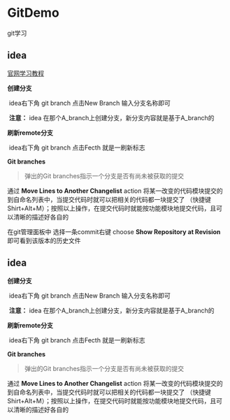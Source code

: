 # GitDemo
git学习



## idea
[官网学习教程](https://www.jetbrains.com/help/idea/using-git-integration.html)



**创建分支**

​	idea右下角 git branch   点击New Branch   输入分支名称即可

​	**注意：** idea 在那个A_branch上创建分支，新分支内容就是基于A_branch的 



**刷新remote分支**

​	idea右下角 git branch 点击Fecth 就是一刷新标志



**Git branches**

> 弹出的Git branches指示一个分支是否有尚未被获取的提交





通过 **Move Lines to Another Changelist** action 将某一改变的代码模块提交的 到自命名列表中，当提交代码时就可以把相关的代码都一块提交了 （快捷键 Shirt+Alt+M）；按照以上操作，在提交代码时就能按功能模块地提交代码，且可以清晰的描述好各自的



在git管理面板中 选择一条commit右键 choose **Show Repository at Revision** 即可看到该版本的历史文件






## idea
**创建分支**

​	idea右下角 git branch   点击New Branch   输入分支名称即可

​	**注意：** idea 在那个A_branch上创建分支，新分支内容就是基于A_branch的 



**刷新remote分支**

​	idea右下角 git branch 点击Fecth 就是一刷新标志



**Git branches**

> 弹出的Git branches指示一个分支是否有尚未被获取的提交





通过 **Move Lines to Another Changelist** action 将某一改变的代码模块提交的 到自命名列表中，当提交代码时就可以把相关的代码都一块提交了 （快捷键 Shirt+Alt+M）；按照以上操作，在提交代码时就能按功能模块地提交代码，且可以清晰的描述好各自的






